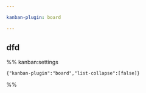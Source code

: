 ```yaml
---

kanban-plugin: board

---
```


## dfd





%% kanban:settings
```
{"kanban-plugin":"board","list-collapse":[false]}
```
%%